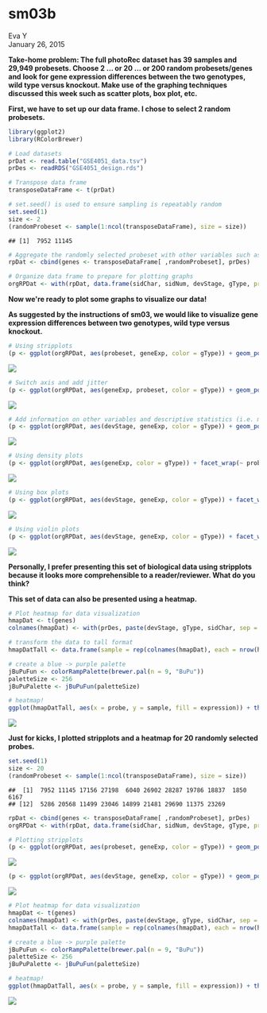 # sm03b
Eva Y  
January 26, 2015  

**Take-home problem: The full photoRec dataset has 39 samples and 29,949 probesets. Choose 2 … or 20 … or 200 random probesets/genes and look for gene expression differences between the two genotypes, wild type versus knockout. Make use of the graphing techniques discussed this week such as scatter plots, box plot, etc.**

**First, we have to set up our data frame. I chose to select 2 random probesets.**


```r
library(ggplot2)
library(RColorBrewer)

# Load datasets
prDat <- read.table("GSE4051_data.tsv")
prDes <- readRDS("GSE4051_design.rds")

# Transpose data frame
transposeDataFrame <- t(prDat)

# set.seed() is used to ensure sampling is repeatably random
set.seed(1)
size <- 2
(randomProbeset <- sample(1:ncol(transposeDataFrame), size = size))
```

```
## [1]  7952 11145
```

```r
# Aggregate the randomly selected probeset with other variables such as devStage and gType.
rpDat <- cbind(genes <- transposeDataFrame[ ,randomProbeset], prDes)

# Organize data frame to prepare for plotting graphs
orgRPDat <- with(rpDat, data.frame(sidChar, sidNum, devStage, gType, probeset = factor(rep(c(colnames(rpDat[1:size])), each = nrow(rpDat))), geneExp = c(genes)))
```

**Now we're ready to plot some graphs to visualize our data!**

**As suggested by the instructions of sm03, we would like to visualize gene expression differences between two genotypes, wild type versus knockout.**


```r
# Using stripplots
(p <- ggplot(orgRPDat, aes(probeset, geneExp, color = gType)) + geom_point())
```

![](sm03b_files/figure-html/unnamed-chunk-2-1.png) 

```r
# Switch axis and add jitter
(p <- ggplot(orgRPDat, aes(geneExp, probeset, color = gType)) + geom_point(position = position_jitter(height = 0.1)))
```

![](sm03b_files/figure-html/unnamed-chunk-2-2.png) 

```r
# Add information on other variables and descriptive statistics (i.e. mean)
(p <- ggplot(orgRPDat, aes(devStage, geneExp, color = gType)) + geom_point() + facet_wrap(~ probeset) + stat_summary(fun.y = mean, geom = "point", shape = 4, size = 4))
```

![](sm03b_files/figure-html/unnamed-chunk-2-3.png) 

```r
# Using density plots
(p <- ggplot(orgRPDat, aes(geneExp, color = gType)) + facet_wrap(~ probeset) + stat_density(geom = "line", position = "identity") + geom_point(aes(y = 0.05), position = position_jitter(height = 0.005)))
```

![](sm03b_files/figure-html/unnamed-chunk-2-4.png) 

```r
# Using box plots
(p <- ggplot(orgRPDat, aes(devStage, geneExp, color = gType)) + facet_wrap(~ probeset) + geom_boxplot())
```

![](sm03b_files/figure-html/unnamed-chunk-2-5.png) 

```r
# Using violin plots
(p <- ggplot(orgRPDat, aes(devStage, geneExp, color = gType)) + facet_wrap(~ probeset) + geom_violin())
```

![](sm03b_files/figure-html/unnamed-chunk-2-6.png) 

**Personally, I prefer presenting this set of biological data using stripplots because it looks more comprehensible to a reader/reviewer. What do you think?**

**This set of data can also be presented using a heatmap.**


```r
# Plot heatmap for data visualization
hmapDat <- t(genes)
colnames(hmapDat) <- with(prDes, paste(devStage, gType, sidChar, sep = "_"))

# transform the data to tall format
hmapDatTall <- data.frame(sample = rep(colnames(hmapDat), each = nrow(hmapDat)), probe = rownames(hmapDat), expression = c(hmapDat))

# create a blue -> purple palette
jBuPuFun <- colorRampPalette(brewer.pal(n = 9, "BuPu"))
paletteSize <- 256
jBuPuPalette <- jBuPuFun(paletteSize)

# heatmap!
ggplot(hmapDatTall, aes(x = probe, y = sample, fill = expression)) + theme(axis.text.x = element_text(angle = 90, hjust = 1, vjust = 0.5)) + geom_tile() + scale_fill_gradient2(low = jBuPuPalette[1], mid = jBuPuPalette[paletteSize/2], high = jBuPuPalette[paletteSize], midpoint = (max(hmapDatTall$expression) + min(hmapDatTall$expression)) / 2, name = "Expression")
```

![](sm03b_files/figure-html/unnamed-chunk-3-1.png) 

**Just for kicks, I plotted stripplots and a heatmap for 20 randomly selected probes.**


```r
set.seed(1)
size <- 20
(randomProbeset <- sample(1:ncol(transposeDataFrame), size = size))
```

```
##  [1]  7952 11145 17156 27198  6040 26902 28287 19786 18837  1850  6167
## [12]  5286 20568 11499 23046 14899 21481 29690 11375 23269
```

```r
rpDat <- cbind(genes <- transposeDataFrame[ ,randomProbeset], prDes)
orgRPDat <- with(rpDat, data.frame(sidChar, sidNum, devStage, gType, probeset = factor(rep(c(colnames(rpDat[1:size])), each = nrow(rpDat))), geneExp = c(genes)))

# Plotting stripplots
(p <- ggplot(orgRPDat, aes(probeset, geneExp, color = gType)) + geom_point() + theme(axis.text.x = element_text(angle = 90, hjust = 1, vjust = 0.5)))
```

![](sm03b_files/figure-html/unnamed-chunk-4-1.png) 

```r
(p <- ggplot(orgRPDat, aes(devStage, geneExp, color = gType)) + geom_point() + theme(axis.text.x = element_text(angle = 90, hjust = 1, vjust = 0.5)) + facet_wrap(~ probeset) + stat_summary(fun.y = mean, geom = "point", shape = 4, size = 4))
```

![](sm03b_files/figure-html/unnamed-chunk-4-2.png) 

```r
# Plot heatmap for data visualization
hmapDat <- t(genes)
colnames(hmapDat) <- with(prDes, paste(devStage, gType, sidChar, sep = "_"))
hmapDatTall <- data.frame(sample = rep(colnames(hmapDat), each = nrow(hmapDat)), probe = rownames(hmapDat), expression = c(hmapDat))

# create a blue -> purple palette
jBuPuFun <- colorRampPalette(brewer.pal(n = 9, "BuPu"))
paletteSize <- 256
jBuPuPalette <- jBuPuFun(paletteSize)

# heatmap!
ggplot(hmapDatTall, aes(x = probe, y = sample, fill = expression)) + theme(axis.text.x = element_text(angle = 90, hjust = 1, vjust = 0.5)) + geom_tile() + scale_fill_gradient2(low = jBuPuPalette[1], mid = jBuPuPalette[paletteSize/2], high = jBuPuPalette[paletteSize], midpoint = (max(hmapDatTall$expression) + min(hmapDatTall$expression)) / 2, name = "Expression")
```

![](sm03b_files/figure-html/unnamed-chunk-4-3.png) 

